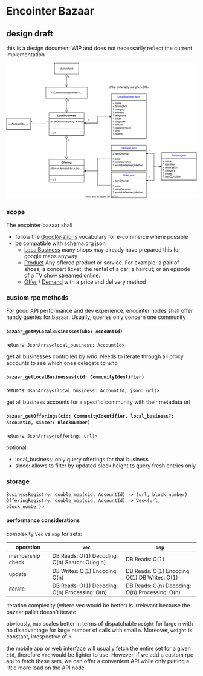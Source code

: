 # Encointer Bazaar

## design draft

this is a design document WIP and does not necessarily reflect the current implementation

![class diagram](./BazaarClassDiagram.svg)

### scope

The encointer bazaar shall 

* follow the [GoodRelations](http://wiki.goodrelations-vocabulary.org/Documentation) vocabulary for e-commerce where possible
* be compatible with schema.org json
  * [LocalBusiness](https://schema.org/LocalBusiness) many shops may already have prepared this for google maps anyway
  * [Product](https://schema.org/Product) Any offered product or service. For example: a pair of shoes; a concert ticket; the rental of a car; a haircut; or an episode of a TV show streamed online.
  * [Offer](https://schema.org/Offer) / [Demand](https://schema.org/Demand) with a price and delivery method

### custom rpc methods

For good API performance and dev experience, encointer nodes shall offer handy queries for bazaar. Usually, queries only concern one community

#### `bazaar_getMyLocalBusinesses(who: AccountId)`

returns: `JsonArray<local_business: AccountId>`

get all businesses controlled by *who*. Needs to iterate through all proxy accounts to see which ones delegate to *who*

#### `bazaar_getLocalBusinesses(cid: CommunityIdentifier)`

returns: `JsonArray<(local_business: AccountId, json: url)>`

get all business accounts for a specific community with their metadata url

#### `bazaar_getOfferings(cid: CommunityIdentifier, local_business?: AccountId, since?: BlockNumber)`

returns: `JsonArray<(offering: url)>`

optional:
* local_business: only query offerings for that business
* since: allows to filter by updated block height to query fresh entries only


### storage

```
BusinessRegistry: double_map(cid, AccountId) -> (url, block_number)
OfferingRegistry: double_map(cid, AccountId) -> Vec<(url, block_number)>
```

#### performance considerations

complexity `Vec` vs `map` for sets:

|operation| `vec` | `map` |
|----|----|-----|
|membership check | DB Reads: O(1) Decoding: O(n) Search: O(log n) | DB Reads: O(1) |
|update | DB Writes: O(1) Encoding: O(n) |DB Reads: O(1) Encoding: O(1) DB Writes: O(1) |
| iterate| DB Reads: O(1) Decoding: O(n) Processing: O(n)|DB Reads: O(n) Decoding: O(n) Processing: O(n) |

iteration complexity (where vec would be better) is irrelevant because the bazaar pallet doesn't iterate

obviously, `map` scales better in terms of dispatchable `weight` for large `n` with no disadvantage for large number of calls with small `n`. Moreover, `weight` is constant, irrespective of `n`

the mobile app or web interface will usually fetch the entire set for a given `cid`, therefore `Vec` would be lighter to use. However, if we add a custom rpc api to fetch these sets, we can offer a convenient API while only putting a little more load on the API node
